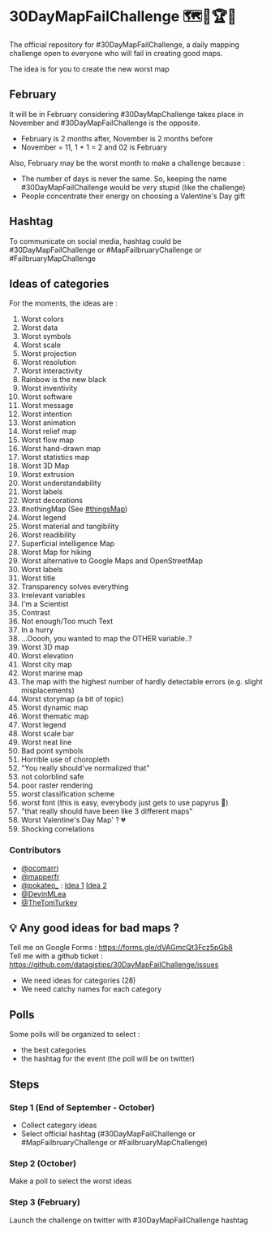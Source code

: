 # 30DayMapFailChallenge 🗺️🤢🏆🌟
The official repository for #30DayMapFailChallenge, a daily mapping challenge open to everyone who will fail in creating good maps.

The idea is for you to create the new worst map

## February
It will be in February considering #30DayMapChallenge takes place in November and #30DayMapFailChallenge is the opposite.

- February is 2 months after, November is 2 months before
- November = 11, 1 + 1 = 2 and 02 is February

Also, February may be the worst month to make a challenge because :

- The number of days is never the same. So, keeping the name #30DayMapFailChallenge would be very stupid (like the challenge)
- People concentrate their energy on choosing a Valentine's Day gift

## Hashtag
To communicate on social media, hashtag could be #30DayMapFailChallenge or #MapFailbruaryChallenge or #FailbruaryMapChallenge

## Ideas of categories
For the moments, the ideas are :

1. Worst colors
2. Worst data
3. Worst symbols
4. Worst scale
5. Worst projection
6. Worst resolution
7. Worst interactivity
8. Rainbow is the new black
9. Worst inventivity
10. Worst software
11. Worst message
12. Worst intention
13. Worst animation
14. Worst relief map
15. Worst flow map
16. Worst hand-drawn map
17. Worst statistics map
18. Worst 3D Map
19. Worst extrusion
20. Worst understandability
21. Worst labels
22. Worst decorations
23. #nothingMap (See [#thingsMap](https://twitter.com/search?q=%23thingsmap&src=typed_query))
24. Worst legend
25. Worst material and tangibility
26. Worst readibility
27. Superficial intelligence Map
28. Worst Map for hiking
29. Worst alternative to Google Maps and OpenStreetMap
30. Worst labels
31. Worst title
32. Transparency solves everything
33. Irrelevant variables
34. I'm a Scientist
35. Contrast
36. Not enough/Too much Text
37. In a hurry
38. ...Ooooh, you wanted to map the OTHER variable..? 
39. Worst 3D map
40. Worst elevation 
41. Worst city map 
42. Worst marine map 
43. The map with the highest number of hardly detectable errors (e.g. slight misplacements)
44. Worst storymap (a bit of topic)
45. Worst dynamic map 
46. Worst thematic map
47. Worst legend
48. Worst scale bar
49. Worst neat line
50. Bad point symbols
51. Horrible use of choropleth
52. "You really should've normalized that"
53. not colorblind safe
54. poor raster rendering
55. worst classification scheme
56. worst font (this is easy, everybody just gets to use papyrus 🤪)
57. "that really should have been like 3 different maps"
58. Worst Valentine's Day Map' ? 💔
59. Shocking correlations

### Contributors
- [@ocomarri](https://twitter.com/ocomarri/status/1573581243190579200)
- [@mapperfr](https://twitter.com/mapperfr/status/1573584627645775873)
- [@pokateo_](https://twitter.com/pokateo_) : [Idea 1](https://twitter.com/pokateo_/status/1574381451386273793) [Idea 2](https://twitter.com/helenmakesmaps/status/1574382373550047234)
- [@DevinMLea](https://twitter.com/DevinMLea/status/1574387314532536321)
- [@TheTomTurkey](https://twitter.com/TheTomTurkey/status/1574396907207950336)

## 💡 Any good ideas for bad maps ?

Tell me on Google Forms : https://forms.gle/dVAGmcQt3Fcz5pGb8  
Tell me with a github ticket : https://github.com/datagistips/30DayMapFailChallenge/issues

- We need ideas for categories (28)
- We need catchy names for each category

## Polls
Some polls will be organized to select :

- the best categories
- the hashtag for the event (the poll will be on twitter)

## Steps
### Step 1 (End of September - October)
- Collect category ideas
- Select official hashtag (#30DayMapFailChallenge or #MapFailbruaryChallenge or #FailbruaryMapChallenge)

### Step 2 (October)
Make a poll to select the worst ideas

### Step 3 (February)
Launch the challenge on twitter with #30DayMapFailChallenge hashtag

